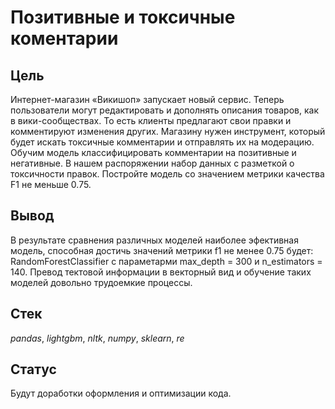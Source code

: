 # Позитивные и токсичные коментарии

## Цель

Интернет-магазин «Викишоп» запускает новый сервис. Теперь пользователи могут редактировать и дополнять описания товаров, как в вики-сообществах. То есть клиенты предлагают свои правки и комментируют изменения других. Магазину нужен инструмент, который будет искать токсичные комментарии и отправлять их на модерацию.
Обучим модель классифицировать комментарии на позитивные и негативные. В нашем распоряжении набор данных с разметкой о токсичности правок.
Постройте модель со значением метрики качества F1 не меньше 0.75.

## Вывод

В результате сравнения различных моделей наиболее эфективная модель, способная достичь значений метрики f1 не менее 0.75 будет: RandomForestClassifier с параметарми max_depth = 300 и n_estimators = 140. Превод тектовой информации в векторный вид и обучение таких моделей довольно трудоемкие процессы.

## Стек
*pandas*, *lightgbm*, *nltk*, *numpy*, *sklearn*, *re*

## Статус

Будут доработки оформления и оптимизации кода.


